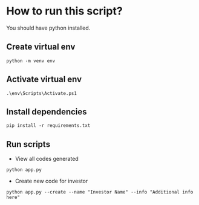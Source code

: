 # How to run this script?
You should have python installed.
## Create virtual env
```
python -m venv env
```
## Activate virtual env
```
.\env\Scripts\Activate.ps1
```
## Install dependencies
```
pip install -r requirements.txt
```
## Run scripts
- View all codes generated
```
python app.py
```
- Create new code for investor
```
python app.py --create --name "Investor Name" --info "Additional info here"
```